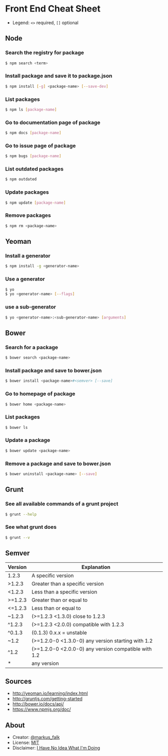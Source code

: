 # Front End Cheat Sheet

* Legend: `<>` required, `[]` optional

## Node

### Search the registry for package

```bash
$ npm search <term>
```

### Install package and save it to package.json

```bash
$ npm install [-g] <package-name> [--save-dev]
```

### List packages

```bash
$ npm ls [package-name]
```

### Go to documentation page of package

```bash
$ npm docs [package-name]
```

### Go to issue page of package

```bash
$ npm bugs [package-name]
```

### List outdated packages

```bash
$ npm outdated
```

### Update packages

```bash
$ npm update [package-name]
```

### Remove packages

```bash
$ npm rm <package-name>
```

## Yeoman


### Install a generator

```bash
$ npm install -g <generator-name>
```

### Use a generator

```bash
$ yo
$ yo <generator-name> [--flags]
```

### use a sub-generator

```bash
$ yo <generator-name>:<sub-generator-name> [arguments]
```

## Bower

### Search for a package

```bash
$ bower search <package-name>
```

### Install package and save to bower.json

```bash
$ bower install <package-name>#<semver> [--save]
```

### Go to homepage of package

```bash
$ bower home <package-name>
```

### List packages

```bash
$ bower ls
```

### Update a package

```bash
$ bower update <package-name>
```

### Remove a package and save to bower.json

```bash
$ bower uninstall <package-name> [--save]
```

## Grunt

### See all available commands of a grunt project

```bash
$ grunt --help
```

### See what grunt does

```bash
$ grunt --v
```

## Semver

Version | Explanation
------------ | -------------
1.2.3 | A specific version
>1.2.3 | Greater than a specific version
<1.2.3 | Less than a specific version
>=1.2.3 | Greater than or equal to
<=1.2.3 | Less than or equal to
~1.2.3 | (>=1.2.3 <1.3.0) close to 1.2.3
^1.2.3 | (>=1.2.3 <2.0.0) compatible with 1.2.3
^0.1.3 | (0.1.3) 0.x.x = unstable
~1.2 | (>=1.2.0-0 <1.3.0-0) any version starting with 1.2
^1.2 | (>=1.2.0-0 <2.0.0-0) any version compatible with 1.2
* | any version


## Sources

* http://yeoman.io/learning/index.html
* http://gruntjs.com/getting-started
* http://bower.io/docs/api/
* https://www.npmjs.org/doc/

## About

* Creator: [@markus_falk](https://twitter.com/markus_falk)
* License: [MIT](https://tldrlegal.com/license/mit-license)
* Disclaimer: [I Have No Idea What I'm Doing](http://i.minus.com/ibxEw6l6IvBlwd.jpg)
